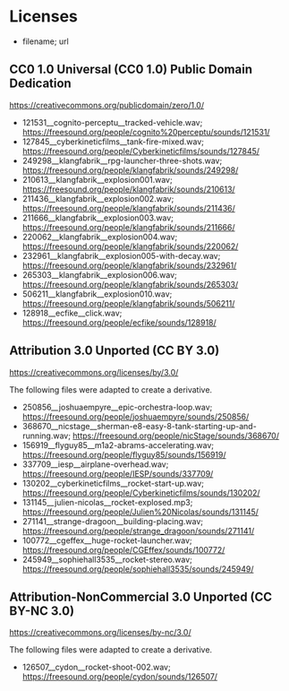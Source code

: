 # Licenses

- filename; url


## CC0 1.0 Universal (CC0 1.0) Public Domain Dedication 
https://creativecommons.org/publicdomain/zero/1.0/

- 121531__cognito-perceptu__tracked-vehicle.wav; https://freesound.org/people/cognito%20perceptu/sounds/121531/
- 127845__cyberkineticfilms__tank-fire-mixed.wav; https://freesound.org/people/Cyberkineticfilms/sounds/127845/
- 249298__klangfabrik__rpg-launcher-three-shots.wav; https://freesound.org/people/klangfabrik/sounds/249298/
- 210613__klangfabrik__explosion001.wav; https://freesound.org/people/klangfabrik/sounds/210613/
- 211436__klangfabrik__explosion002.wav; https://freesound.org/people/klangfabrik/sounds/211436/
- 211666__klangfabrik__explosion003.wav; https://freesound.org/people/klangfabrik/sounds/211666/
- 220062__klangfabrik__explosion004.wav; https://freesound.org/people/klangfabrik/sounds/220062/
- 232961__klangfabrik__explosion005-with-decay.wav; https://freesound.org/people/klangfabrik/sounds/232961/
- 265303__klangfabrik__explosion006.wav; https://freesound.org/people/klangfabrik/sounds/265303/
- 506211__klangfabrik__explosion010.wav; https://freesound.org/people/klangfabrik/sounds/506211/
- 128918__ecfike__click.wav; https://freesound.org/people/ecfike/sounds/128918/


## Attribution 3.0 Unported (CC BY 3.0) 
https://creativecommons.org/licenses/by/3.0/

The following files were adapted to create a derivative.

- 250856__joshuaempyre__epic-orchestra-loop.wav; https://freesound.org/people/joshuaempyre/sounds/250856/
- 368670__nicstage__sherman-e8-easy-8-tank-starting-up-and-running.wav; https://freesound.org/people/nicStage/sounds/368670/
- 156919__flyguy85__m1a2-abrams-accelerating.wav; https://freesound.org/people/flyguy85/sounds/156919/
- 337709__iesp__airplane-overhead.wav; https://freesound.org/people/IESP/sounds/337709/
- 130202__cyberkineticfilms__rocket-start-up.wav; https://freesound.org/people/Cyberkineticfilms/sounds/130202/
- 131145__julien-nicolas__rocket-explosed.mp3; https://freesound.org/people/Julien%20Nicolas/sounds/131145/
- 271141__strange-dragoon__building-placing.wav; https://freesound.org/people/strange_dragoon/sounds/271141/
- 100772__cgeffex__huge-rocket-launcher.wav; https://freesound.org/people/CGEffex/sounds/100772/
- 245949__sophiehall3535__rocket-stereo.wav; https://freesound.org/people/sophiehall3535/sounds/245949/

    
## Attribution-NonCommercial 3.0 Unported (CC BY-NC 3.0)
https://creativecommons.org/licenses/by-nc/3.0/

The following files were adapted to create a derivative.

- 126507__cydon__rocket-shoot-002.wav; https://freesound.org/people/cydon/sounds/126507/
        
    